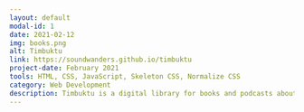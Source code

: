 ```yaml
---
layout: default
modal-id: 1
date: 2021-02-12
img: books.png
alt: Timbuktu
link: https://soundwanders.github.io/timbuktu
project-date: February 2021
tools: HTML, CSS, JavaScript, Skeleton CSS, Normalize CSS
category: Web Development
description: Timbuktu is a digital library for books and podcasts about ancient civilizations. There is a static demo hosted on Github Pages and a full-stack web application hosted on Google Firebase that authorizes user's Github and Google logins and allows data to be saved to a realtime database. The full-stack version is still in development.
---
```

